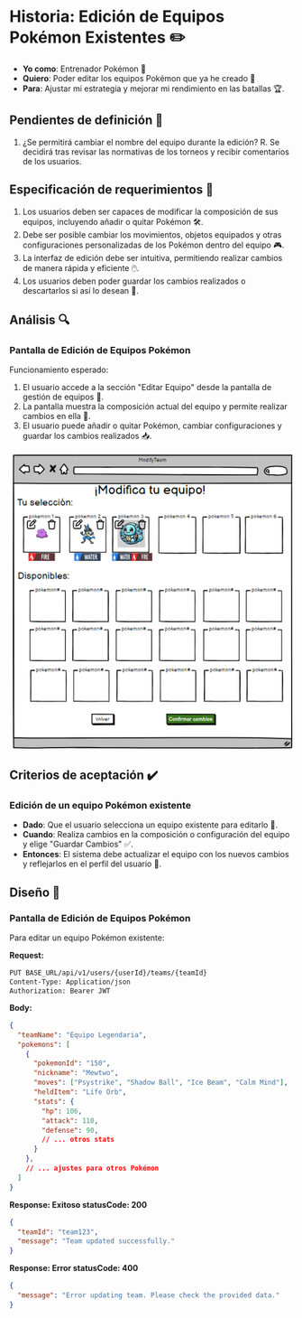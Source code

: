 # Historia: Edición de Equipos Pokémon Existentes ✏️

- **Yo como**: Entrenador Pokémon 🧢
- **Quiero**: Poder editar los equipos Pokémon que ya he creado 🔄
- **Para**: Ajustar mi estrategia y mejorar mi rendimiento en las batallas 🏆.

## Pendientes de definición 📝

1. ¿Se permitirá cambiar el nombre del equipo durante la edición?
   R. Se decidirá tras revisar las normativas de los torneos y recibir comentarios de los usuarios.

## Especificación de requerimientos 📄

1. Los usuarios deben ser capaces de modificar la composición de sus equipos, incluyendo añadir o quitar Pokémon 🛠️.
2. Debe ser posible cambiar los movimientos, objetos equipados y otras configuraciones personalizadas de los Pokémon dentro del equipo 🎮.
3. La interfaz de edición debe ser intuitiva, permitiendo realizar cambios de manera rápida y eficiente 🖱️.
4. Los usuarios deben poder guardar los cambios realizados o descartarlos si así lo desean 💾.

## Análisis 🔍

### Pantalla de Edición de Equipos Pokémon

Funcionamiento esperado:

1. El usuario accede a la sección "Editar Equipo" desde la pantalla de gestión de equipos 📝.
2. La pantalla muestra la composición actual del equipo y permite realizar cambios en ella 🔄.
3. El usuario puede añadir o quitar Pokémon, cambiar configuraciones y guardar los cambios realizados 📥.

![Modificar equipos Pokémon](../imagenes/modificar_equipo.png)

## Criterios de aceptación ✔️

### Edición de un equipo Pokémon existente

- **Dado**: Que el usuario selecciona un equipo existente para editarlo 📑.
- **Cuando**: Realiza cambios en la composición o configuración del equipo y elige "Guardar Cambios" ✅.
- **Entonces**: El sistema debe actualizar el equipo con los nuevos cambios y reflejarlos en el perfil del usuario 🔄.

## Diseño 🎨

### Pantalla de Edición de Equipos Pokémon

Para editar un equipo Pokémon existente:

**Request:**
```http
PUT BASE_URL/api/v1/users/{userId}/teams/{teamId}
Content-Type: Application/json
Authorization: Bearer JWT
```

**Body:**
```json
{
  "teamName": "Equipo Legendaria",
  "pokemons": [
    {
      "pokemonId": "150",
      "nickname": "Mewtwo",
      "moves": ["Psystrike", "Shadow Ball", "Ice Beam", "Calm Mind"],
      "heldItem": "Life Orb",
      "stats": {
        "hp": 106,
        "attack": 110,
        "defense": 90,
        // ... otros stats
      }
    },
    // ... ajustes para otros Pokémon
  ]
}
```

**Response: Exitoso statusCode: 200**
```json
{
  "teamId": "team123",
  "message": "Team updated successfully."
}
```

**Response: Error statusCode: 400**
```json
{
  "message": "Error updating team. Please check the provided data."
}
```

